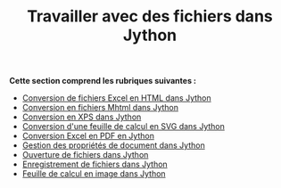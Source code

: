 ﻿---
title: Travailler avec des fichiers dans Jython
type: docs
weight: 20
url: /fr/java/working-with-files-in-jython/
---
**Cette section comprend les rubriques suivantes :**

- [Conversion de fichiers Excel en HTML dans Jython](/cells/fr/java/converting-excelfiles-to-html-in-jython/)
- [Conversion en fichiers Mhtml dans Jython](/cells/fr/java/converting-to-mhtml-files-in-jython/)
- [Conversion en XPS dans Jython](/cells/fr/java/converting-to-xps-in-jython/)
- [Conversion d'une feuille de calcul en SVG dans Jython](/cells/fr/java/converting-worksheet-to-svg-in-jython/)
- [Conversion Excel en PDF en Jython](/cells/fr/java/excel-to-pdf-conversion-in-jython/)
- [Gestion des propriétés de document dans Jython](/cells/fr/java/managing-document-properties-in-jython/)
- [Ouverture de fichiers dans Jython](/cells/fr/java/opening-files-in-jython/)
- [Enregistrement de fichiers dans Jython](/cells/fr/java/saving-files-in-jython/)
- [Feuille de calcul en image dans Jython](/cells/fr/java/worksheet-to-image-in-jython/)
